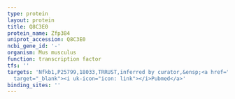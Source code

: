 ```yaml
---
type: protein
layout: protein
title: Q8C3E0
protein_name: Zfp384
uniprot_accession: Q8C3E0
ncbi_gene_id: '-'
organism: Mus musculus
function: transcription factor
tfs: ''
targets: 'Nfkb1,P25799,18033,TRRUST,inferred by curator,&ensp;<a href="https://www.ncbi.nlm.nih.gov/pubmed/?term=12061770%5Buid%5D"
  target="_blank"><i uk-icon="icon: link"></i>Pubmed</a>'
binding_sites: ''
---
```


